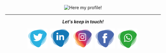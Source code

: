 <p align="center">
<img src="https://github.com/ErikGarfia/ErikGarfia/blob/master/ErikG.gif" alt="Here my profile!">
</p>

<hr>
<p align="center">
  <i><b>Let's keep in touch!</b></i>

  <p align="center">
    <a href="https://twitter.com/GarfiaErik" alt="Twitter"><img src="twitter.png" height="65" width="65"></a>&nbsp;
    <a href="https://www.linkedin.com/in/erik-garfia-acevedo-ipn/" alt="Linkedin" ><img src="link.png" height="65" width="65"></a>&nbsp;
    <a href="https://www.instagram.com/erik_ga_/" alt="Instagram"><img src="instagram.png" height="65" width="65"></a>&nbsp;
     <a href="https://www.facebook.com/profile.php?id=100007104889288" alt="Facebook"><img src="facebook.png" height="65" width="65"></a>&nbsp;
     <a href="https://api.whatsapp.com/send?phone=525544583690&text=Hola!%20Gracias%20por%20ponerte%20en%20contacto." alt="Whatsapp"><img src="whatsapp.png" height="65" width="65"></a>&nbsp;
  </p>
    
</p>
